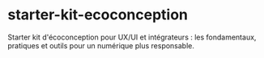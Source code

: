 # starter-kit-ecoconception
Starter kit d'écoconception pour UX/UI et intégrateurs : les fondamentaux, pratiques et outils pour un numérique plus responsable.
